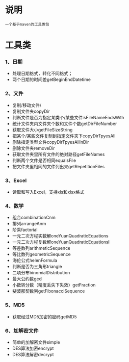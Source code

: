 # 说明
~~~
一个基于maven的工具类包
~~~

# 工具类

### 1、日期

- 处理日期格式，转化不同格式；
- 两个日期的时间差getBeginEndDatetime

### 2、文件

- 复制/移动文件/
- 复制文件夹copyDir
- 判断文件是否为指定某类个/某些文件isFileNameEndsWith
- 统计文件夹内文件夹个数和文件个数getDirFileNumber
- 获取文件大小getFileSizeString
- 把某个/某些文件复制到指定文件夹下copyDirTpyesAll
- 删除指定类型文件copyDirTpyesAllInDir
- 删除文件夹removeDir
- 获取文件夹里所有文件的绝对路径getFileNames
- 判断两个文件是否相同equalsFile
- 把文件夹里相同的文件列出来getRepetitionFiles

### 3、Excel

- 读取和写入Excel，支持xls和xlsx格式

### 4、数学

- 组合combinationCnm
- 排列arrangeAnm
- 阶乘factorial
- 一元二次方程实数解oneYuanQuadraticEquations
- 一元二次方程复数解oneYuanQuadraticEquationsI
- 等差数列arithmeticSequence
- 等比数列geometricSequence
- 海伦公式helenFormula
- 判断是否为三角形triangle
- 二项分布binomialDistribution
- 最大公约数gcd
- 小数转分数（精度丢失下失效）getFraction
- 斐波那契数列getFibonacciSequence

### 5、MD5
- 获取经过MD5加密的密码getMD5

### 6、加解密文件
- 简单的加解密文件simple
- DES算法加密encrypt
- DES算法解密decrypt